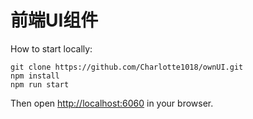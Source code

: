 # 前端UI组件

How to start locally:

```
git clone https://github.com/Charlotte1018/ownUI.git
npm install
npm run start
```

Then open [http://localhost:6060](http://localhost:6060) in your browser.
